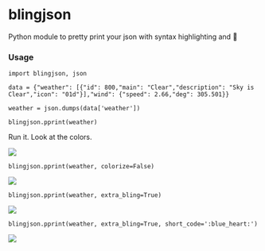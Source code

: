 # blingjson
Python module to pretty print your json with syntax highlighting and :gem:

### Usage

	import blingjson, json
	
	data = {"weather": [{"id": 800,"main": "Clear","description": "Sky is Clear","icon": "01d"}],"wind": {"speed": 2.66,"deg": 305.501}}
	
	weather = json.dumps(data['weather'])
	
	blingjson.pprint(weather)
	
Run it. Look at the colors.

<img src="http://i.imgur.com/bU9QSyy.png">

	blingjson.pprint(weather, colorize=False)
	
<img src="http://i.imgur.com/PrlBicw.png">
	
	blingjson.pprint(weather, extra_bling=True)
	
<img src="http://i.imgur.com/fT1pyxs.png">

	blingjson.pprint(weather, extra_bling=True, short_code=':blue_heart:')

<img src="http://i.imgur.com/uXqBINs.png">	
